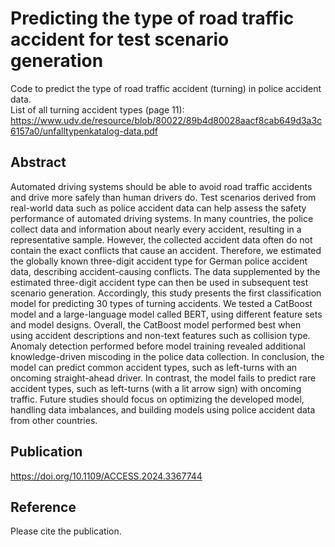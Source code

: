 # Predicting the type of road traffic accident for test scenario generation 
Code to predict the type of road traffic accident (turning) in police accident data.  
List of all turning accident types (page 11): https://www.udv.de/resource/blob/80022/89b4d80028aacf8cab649d3a3c6157a0/unfalltypenkatalog-data.pdf 

## Abstract
Automated driving systems should be able to avoid road traffic accidents and drive more safely than human drivers do. Test scenarios derived from real-world data such as police accident data can help assess the safety performance of automated driving systems. In many countries, the police collect data and information about nearly every accident, resulting in a representative sample. However, the collected accident data often do not contain the exact conflicts that cause an accident. Therefore, we estimated the globally known three-digit accident type for German police accident data, describing accident-causing conflicts. The data supplemented by the estimated three-digit accident type can then be used in subsequent test scenario generation. Accordingly, this study presents the first classification model for predicting 30 types of turning accidents. We tested a CatBoost model and a large-language model called BERT, using different feature sets and model designs. Overall, the CatBoost model performed best when using accident descriptions and non-text features such as collision type. Anomaly detection performed before model training revealed additional knowledge-driven miscoding in the police data collection. In conclusion, the model can predict common accident types, such as left-turns with an oncoming straight-ahead driver. In contrast, the model fails to predict rare accident types, such as left-turns (with a lit arrow sign) with oncoming traffic. Future studies should focus on optimizing the developed model, handling data imbalances, and building models using police accident data from other countries.

## Publication
https://doi.org/10.1109/ACCESS.2024.3367744

## Reference 
Please cite the publication. 
